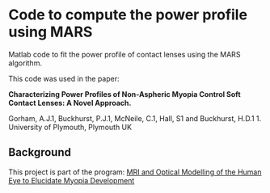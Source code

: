 # Code to compute the power profile using MARS

Matlab code to fit the power profile of contact lenses using the MARS algorithm.

This code was used in the paper:

**Characterizing Power Profiles of Non-Aspheric Myopia Control Soft
Contact Lenses: A Novel Approach.**

Gorham, A.J.1, Buckhurst, P.J.1, McNeile, C.1, Hall, S1 and Buckhurst,
H.D.1 1. University of Plymouth,  Plymouth UK


##  Background

This project is part of the program:
[MRI and Optical Modelling of the Human Eye to Elucidate Myopia
Development](https://www.plymouth.ac.uk/research/eye-and-vision-research-group/the-human-myopia-research-laboratory/mri-and-optical-modelling)






